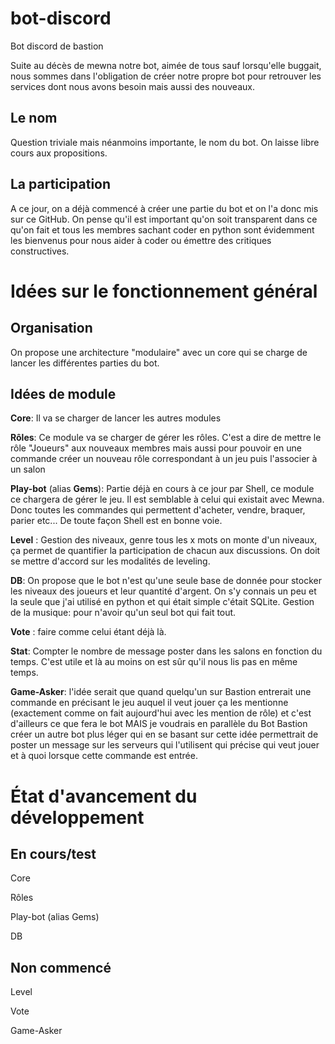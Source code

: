 # bot-discord
Bot discord de bastion

Suite au décès de mewna notre bot, aimée de tous sauf lorsqu'elle buggait, nous sommes dans
l'obligation de créer notre propre bot pour retrouver les services dont nous avons besoin mais
aussi des nouveaux.

## Le nom

Question triviale mais néanmoins importante, le nom du bot. On laisse libre cours aux propositions.

## La participation

A ce jour, on a déjà commencé à créer une partie du bot et on l'a donc mis sur ce GitHub.
On pense qu'il est important qu'on soit transparent dans ce qu'on fait et tous les membres sachant
coder en python sont évidemment les bienvenus pour nous aider à coder ou émettre des
critiques constructives.

# Idées sur le fonctionnement général

## Organisation

On propose une architecture "modulaire" avec un core qui se charge de lancer les différentes
parties du bot.

## Idées de module

**Core**: Il va se charger de lancer les autres modules  

**Rôles**: Ce module va se charger de gérer les rôles. C'est a dire de mettre le rôle "Joueurs" aux
nouveaux membres mais aussi pour pouvoir en une commande créer un nouveau rôle
correspondant à un jeu puis l'associer à un salon  

**Play-bot** (alias **Gems**): Partie déjà en cours à ce jour par Shell, ce module ce chargera de gérer le jeu. Il
est semblable à celui qui existait avec Mewna. Donc toutes les commandes qui permettent
d'acheter, vendre, braquer, parier etc... De toute façon Shell est en bonne voie.  

**Level** : Gestion des niveaux, genre tous les x mots on monte d'un niveaux, ça permet de
quantifier la participation de chacun aux discussions. On doit se mettre d'accord sur les
modalités de leveling.  

**DB**: On propose que le bot n'est qu'une seule base de donnée pour stocker les niveaux des
joueurs et leur quantité d'argent. On s'y connais un peu et la seule que j'ai utilisé en python
et qui était simple c'était SQLite.
Gestion de la musique: pour n'avoir qu'un seul bot qui fait tout.  

**Vote** : faire comme celui étant déjà là.  

**Stat**: Compter le nombre de message poster dans les salons en fonction du temps. C'est
utile et là au moins on est sûr qu'il nous lis pas en même temps.  

**Game-Asker**: l'idée serait que quand quelqu'un sur Bastion entrerait une commande en
précisant le jeu auquel il veut jouer ça les mentionne (exactement comme on fait
aujourd'hui avec les mention de rôle) et c'est d'ailleurs ce que fera le bot MAIS je voudrais en
parallèle du Bot Bastion créer un autre bot plus léger qui en se basant sur cette idée permettrait de poster un message sur les serveurs qui l'utilisent qui précise qui veut jouer et
à quoi lorsque cette commande est entrée.



# État d'avancement du développement

## En cours/test

Core

Rôles

Play-bot (alias Gems)

DB

## Non commencé

Level

Vote

Game-Asker
